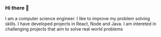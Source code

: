 ### Hi there 👋

I am a computer science engineer. I like to improve my problem solving skills. 
I have developed projects in React, Node and Java. I am intereted in challenging projects that aim to solve real world problems


<!--
**ShriramMehta/ShriramMehta** is a ✨ _special_ ✨ repository because its `README.md` (this file) appears on your GitHub profile.

Here are some ideas to get you started:

- 🔭 I’m currently working on ...
- 🌱 I’m currently learning ...
- 👯 I’m looking to collaborate on ...
- 🤔 I’m looking for help with ...
- 💬 Ask me about ...
- 📫 How to reach me: ...
- 😄 Pronouns: ...
- ⚡ Fun fact: ...
-->
